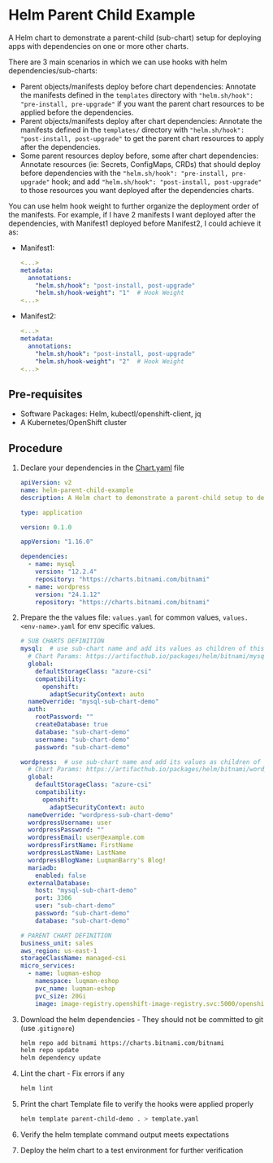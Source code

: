 # Helm Parent Child Example

A Helm chart to demonstrate a parent-child (sub-chart) setup for deploying apps with dependencies on one or more other charts.

There are 3 main scenarios in which we can use hooks with helm dependencies/sub-charts:

- Parent objects/manifests deploy before chart dependencies: Annotate the manifests defined in the `templates` directory with `"helm.sh/hook": "pre-install, pre-upgrade"` if you want the parent chart resources to be applied before the dependencies.
- Parent objects/manifests deploy after chart dependencies: Annotate the manifests defined in the `templates/` directory with `"helm.sh/hook": "post-install, post-upgrade"` to get the parent chart resources to apply after the dependencies.
- Some parent resources deploy before, some after chart dependencies: Annotate resources (ie: Secrets, ConfigMaps, CRDs) that should deploy before dependencies with the `"helm.sh/hook": "pre-install, pre-upgrade"` hook; and add `"helm.sh/hook": "post-install, post-upgrade"` to those resources you want deployed after the dependencies charts.

You can use helm hook weight to further organize the deployment order of the manifests. For example, if I have 2 manifests I want deployed after the dependencies, with Manifest1 deployed before Manifest2, I could achieve it as:

- Manifest1:
    ```yaml
    <...>
    metadata:
      annotations:
        "helm.sh/hook": "post-install, post-upgrade"
        "helm.sh/hook-weight": "1"  # Hook Weight
    <...>
    ```
- Manifest2:
    ```yaml
    <...>
    metadata:
      annotations:
        "helm.sh/hook": "post-install, post-upgrade"
        "helm.sh/hook-weight": "2"  # Hook Weight
    <...>
    ```

## Pre-requisites
- Software Packages: Helm, kubectl/openshift-client, jq
- A Kubernetes/OpenShift cluster

## Procedure

1. Declare your dependencies in the [Chart.yaml](./Chart.yaml) file
    ```yaml
    apiVersion: v2
    name: helm-parent-child-example
    description: A Helm chart to demonstrate a parent-child setup to deploy apps with dependencies on other charts.

    type: application

    version: 0.1.0

    appVersion: "1.16.0"

    dependencies:
      - name: mysql
        version: "12.2.4"
        repository: "https://charts.bitnami.com/bitnami"
      - name: wordpress
        version: "24.1.12"
        repository: "https://charts.bitnami.com/bitnami"
    ```

2. Prepare the the values file: `values.yaml` for common values, `values.<env-name>.yaml` for env specific values.
    ```yaml
    # SUB CHARTS DEFINITION
    mysql:  # use sub-chart name and add its values as children of this key (indented in)
      # Chart Params: https://artifacthub.io/packages/helm/bitnami/mysql
      global:
        defaultStorageClass: "azure-csi"
        compatibility:
          openshift:
            adaptSecurityContext: auto
      nameOverride: "mysql-sub-chart-demo"
      auth:
        rootPassword: ""
        createDatabase: true
        database: "sub-chart-demo"
        username: "sub-chart-demo"
        password: "sub-chart-demo"

    wordpress:  # use sub-chart name and add its values as children of this key (indented in)
      # Chart Params: https://artifacthub.io/packages/helm/bitnami/wordpress
      global:
        defaultStorageClass: "azure-csi"
        compatibility:
          openshift:
            adaptSecurityContext: auto
      nameOverride: "wordpress-sub-chart-demo"
      wordpressUsername: user
      wordpressPassword: ""
      wordpressEmail: user@example.com
      wordpressFirstName: FirstName
      wordpressLastName: LastName
      wordpressBlogName: LuqmanBarry's Blog!
      mariadb:
        enabled: false
      externalDatabase:
        host: "mysql-sub-chart-demo"
        port: 3306
        user: "sub-chart-demo"
        password: "sub-chart-demo"
        database: "sub-chart-demo"

    # PARENT CHART DEFINITION
    business_unit: sales
    aws_region: us-east-1
    storageClassName: managed-csi
    micro_services:
      - name: luqman-eshop
        namespace: luqman-eshop
        pvc_name: luqman-eshop
        pvc_size: 20Gi
        image: image-registry.openshift-image-registry.svc:5000/openshift/nginx

    ```

3. Download the helm dependencies - They should not be committed to git (use .`gitignore`)
    ```sh
    helm repo add bitnami https://charts.bitnami.com/bitnami
    helm repo update
    helm dependency update
    ```
4. Lint the chart - Fix errors if any
    ```sh
    helm lint
    ```

5. Print the chart Template file to verify the hooks were applied properly
   ```sh
   helm template parent-child-demo . > template.yaml
   ```

6. Verify the helm template command output meets expectations
7. Deploy the helm chart to a test environment for further verification